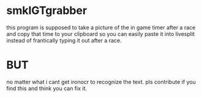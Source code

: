 # smkIGTgrabber
this program is supposed to take a picture of the in game timer after a race and copy that time to your clipboard so you can easily paste it into livesplit instead of frantically typing it out after a race.

# BUT
no matter what i cant get ironocr to recognize the text. pls contribute if you find this and think you can fix it.
